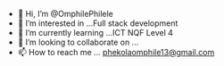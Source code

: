 - 👋 Hi, I’m @OmphilePhilele
- 👀 I’m interested in ...Full stack development 
- 🌱 I’m currently learning ...ICT NQF Level 4
- 💞️ I’m looking to collaborate on ...
- 📫 How to reach me ... phekolaomphile13@gmail.com 

<!---
OmphilePhilele/OmphilePhilele is a ✨ special ✨ repository because its `README.md` (this file) appears on your GitHub profile.
You can click the Preview link to take a look at your changes.
--->
